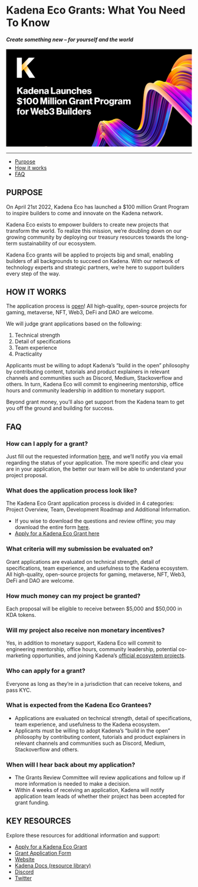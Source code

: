 # Kadena Eco Grants: What You Need To Know
#### _Create something new – for yourself and the world_

<p align="center">
  <img src="./src/Grant_Announcement-02.png" style="width:1300px";>
</p>

***

- [Purpose](#purpose)
- [How it works](#how-it-works)
- [FAQ](#faq)

## PURPOSE

On April 21st 2022, Kadena Eco has launched a $100 million Grant Program to inspire builders to come and innovate on the Kadena network.

Kadena Eco exists to empower builders to create new projects that transform the world. To realize this mission, we’re doubling down on our growing community by deploying our treasury resources towards the long-term sustainability of our ecosystem. 

Kadena Eco grants will be applied to projects big and small, enabling builders of all backgrounds to succeed on Kadena. With our network of technology experts and strategic partners, we’re here to support builders every step of the way.  

## HOW IT WORKS

The application process is [open](https://khnrs3ltkjv.typeform.com/grant-app?typeform-source=www.google.com)!  All high-quality, open-source projects for gaming, metaverse, NFT, Web3, DeFi and DAO are welcome.   

We will judge grant applications based on the following: 

1. Technical strength
2. Detail of specifications
3. Team experience
4. Practicality

Applicants must be willing to adopt Kadena’s “build in the open” philosophy by contributing content, tutorials and product explainers in relevant channels and communities such as Discord, Medium, Stackoverflow and others. In turn, Kadena Eco will commit to engineering mentorship, office hours and community leadership in addition to monetary support. 

Beyond grant money, you’ll also get support from the Kadena team to get you off the ground and building for success.  

## FAQ

### How can I apply for a grant?

Just fill out the requested information [here](https://khnrs3ltkjv.typeform.com/grant-app?typeform-source=kadena.io), and we’ll notify you via email regarding the status of your application. The more specific and clear you are in your application, the better our team will be able to understand your project proposal.

### What does the application process look like?

The Kadena Eco Grant application process is divided in 4 categories: Project Overview, Team, Development Roadmap and Additional Information.

- If you wise to download the questions and review offline; you may download the entire form [here](https://kadena.io/wp-content/uploads/2022/04/Kadena-Grant-Application.pdf).
- [Apply for a Kadena Eco Grant here](https://khnrs3ltkjv.typeform.com/grant-app)

### What criteria will my submission be evaluated on?

Grant applications are evaluated on technical strength, detail of specifications, team experience, and usefulness to the Kadena ecosystem. All high-quality, open-source projects for gaming, metaverse, NFT, Web3, DeFi and DAO are welcome.

### How much money can my project be granted?

Each proposal will be eligible to receive between $5,000 and $50,000 in KDA tokens.

### Will my project also receive non monetary incentives?

Yes, in addition to monetary support, Kadena Eco will commit to engineering mentorship, office hours, community leadership, potential co-marketing opportunities, and joining Kadena’s [official ecosystem projects](https://kadena.io/ecosystem).

### Who can apply for a grant?

Everyone as long as they’re in a jurisdiction that can receive tokens, and pass KYC.

### What is expected from the Kadena Eco Grantees?

- Applications are evaluated on technical strength, detail of specifications, team experience, and usefulness to the Kadena ecosystem.
- Applicants must be willing to adopt Kadena’s “build in the open” philosophy by contributing content, tutorials and product explainers in relevant channels and communities such as Discord, Medium, Stackoverflow and others.

### When will I hear back about my application?

- The Grants Review Committee will review applications and follow up if more information is needed to make a decision.
- Within 4 weeks of receiving an application, Kadena will notify application team leads of whether their project has been accepted for grant funding.

## KEY RESOURCES

Explore these resources for additional information and support:
- [Apply for a Kadena Eco Grant](https://khnrs3ltkjv.typeform.com/grant-app)
- [Grant Application Form](https://kadena.io/wp-content/uploads/2022/04/Kadena-Grant-Application.pdf)
- <a href="https://www.kadena.io/" target="_blank">Website</a>
- <a href="https://kadena-io.github.io/kadena-docs/" target="_blank">Kadena Docs (resource library)</a>
- <a href="https://discord.io/kadena" target="_blank">Discord</a>
- <a href="https://twitter.com/kadena_io" target="_blank">Twitter</a>
